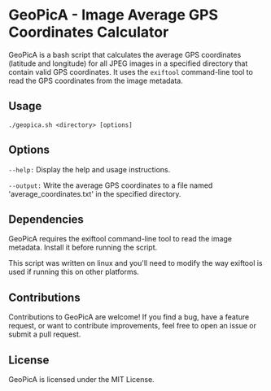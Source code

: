 # GeoPicA - Image Average GPS Coordinates Calculator

GeoPicA is a bash script that calculates the average GPS coordinates (latitude and longitude) for all JPEG images in a specified directory that contain valid GPS coordinates. It uses the `exiftool` command-line tool to read the GPS coordinates from the image metadata.

## Usage

```
./geopica.sh <directory> [options]
```

## Options
`--help:` Display the help and usage instructions.

`--output:` Write the average GPS coordinates to a file named 'average_coordinates.txt' in the specified directory.

## Dependencies
GeoPicA requires the exiftool command-line tool to read the image metadata. Install it before running the script.

This script was written on linux and you'll need to modify the way exiftool is used if running this on other platforms.

## Contributions
Contributions to GeoPicA are welcome! If you find a bug, have a feature request, or want to contribute improvements, feel free to open an issue or submit a pull request.

## License
GeoPicA is licensed under the MIT License.

